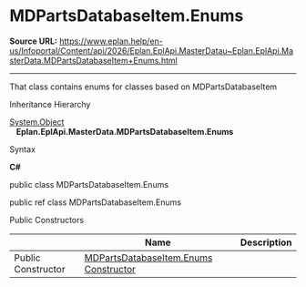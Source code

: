 # MDPartsDatabaseItem.Enums

**Source URL:** https://www.eplan.help/en-us/Infoportal/Content/api/2026/Eplan.EplApi.MasterDatau~Eplan.EplApi.MasterData.MDPartsDatabaseItem+Enums.html

---

That class contains enums for classes based on MDPartsDatabaseItem

Inheritance Hierarchy

[System.Object](#)  
   **Eplan.EplApi.MasterData.MDPartsDatabaseItem.Enums**

Syntax

**C#**



public class MDPartsDatabaseItem.Enums

public ref class MDPartsDatabaseItem.Enums

Public Constructors

|  | Name | Description |
| --- | --- | --- |
| Public Constructor | [MDPartsDatabaseItem.Enums Constructor](Eplan.EplApi.MasterDatau~Eplan.EplApi.MasterData.MDPartsDatabaseItem+Enums~_ctor.html) |  |


